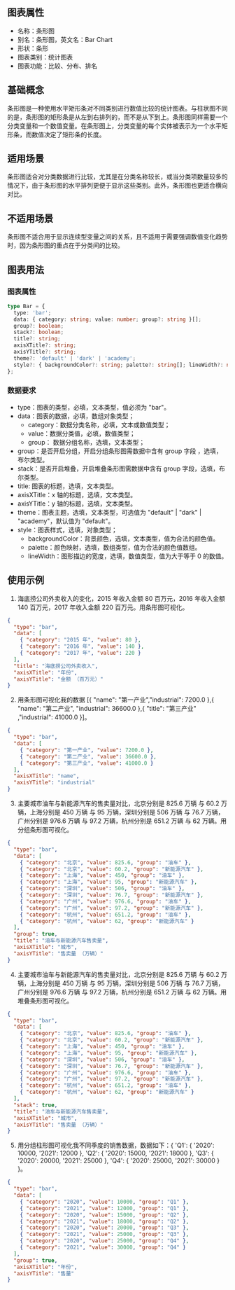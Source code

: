 ## 图表属性

- 名称：条形图
- 别名：条形图，英文名：Bar Chart
- 形状：条形
- 图表类别：统计图表
- 图表功能：比较、分布、排名

## 基础概念

条形图是一种使用水平矩形条对不同类别进行数值比较的统计图表。与柱状图不同的是，条形图的矩形条是从左到右排列的，而不是从下到上。条形图同样需要一个分类变量和一个数值变量。在条形图上，分类变量的每个实体被表示为一个水平矩形条，而数值决定了矩形条的长度。

## 适用场景

条形图适合对分类数据进行比较，尤其是在分类名称较长，或当分类项数量较多的情况下，由于条形图的水平排列更便于显示这些类别。此外，条形图也更适合横向对比。

## 不适用场景

条形图不适合用于显示连续型变量之间的关系，且不适用于需要强调数值变化趋势时，因为条形图的重点在于分类间的比较。

## 图表用法

### 图表属性

```typescript
type Bar = {
  type: 'bar';
  data: { category: string; value: number; group?: string }[];
  group?: boolean;
  stack?: boolean;
  title?: string;
  axisXTitle?: string;
  axisYTitle?: string;
  theme?: 'default' | 'dark' | 'academy';
  style?: { backgroundColor?: string; palette?: string[]; lineWidth?: number };
};
```

### 数据要求

- type：图表的类型，必填，文本类型，值必须为 "bar"。
- data：图表的数据，必填，数组对象类型；
  - category：数据分类名称，必填，文本或数值类型；
  - value：数据分类值，必填，数值类型；
  - group： 数据分组名称，选填，文本类型；
- group：是否开启分组，开启分组条形图需数据中含有 group 字段 ，选填，布尔类型。
- stack：是否开启堆叠，开启堆叠条形图需数据中含有 group 字段，选填，布尔类型。
- title: 图表的标题，选填，文本类型。
- axisXTitle：x 轴的标题，选填，文本类型。
- axisYTitle：y 轴的标题，选填，文本类型。
- theme：图表主题，选填，文本类型，可选值为 "default" | "dark" | "academy"，默认值为 "default"。
- style：图表样式，选填，对象类型；
  - backgroundColor：背景颜色，选填，文本类型，值为合法的颜色值。
  - palette：颜色映射，选填，数组类型，值为合法的颜色值数组。
  - lineWidth：图形描边的宽度，选填，数值类型，值为大于等于 0 的数值。

## 使用示例

1. 海底捞公司外卖收入的变化，2015 年收入金额 80 百万元，2016 年收入金额 140 百万元，2017 年收入金额 220 百万元。用条形图可视化。

```json
{
  "type": "bar",
  "data": [
    { "category": "2015 年", "value": 80 },
    { "category": "2016 年", "value": 140 },
    { "category": "2017 年", "value": 220 }
  ],
  "title": "海底捞公司外卖收入",
  "axisXTitle": "年份",
  "axisYTitle": "金额 （百万元）"
}
```

2. 用条形图可视化我的数据 [{ "name": "第一产业","industrial": 7200.0 },{ "name": "第二产业", "industrial": 36600.0 },{ "title": "第三产业" ,"industrial": 41000.0 }]。

```json
{
  "type": "bar",
  "data": [
    { "category": "第一产业", "value": 7200.0 },
    { "category": "第二产业", "value": 36600.0 },
    { "category": "第三产业", "value": 41000.0 }
  ],
  "axisXTitle": "name",
  "axisYTitle": "industrial"
}
```

3. 主要城市油车与新能源汽车的售卖量对比，北京分别是 825.6 万辆 与 60.2 万辆，上海分别是 450 万辆 与 95 万辆，深圳分别是 506 万辆 与 76.7 万辆，广州分别是 976.6 万辆 与 97.2 万辆，杭州分别是 651.2 万辆 与 62 万辆。用分组条形图可视化。

```json
{
  "type": "bar",
  "data": [
    { "category": "北京", "value": 825.6, "group": "油车" },
    { "category": "北京", "value": 60.2, "group": "新能源汽车" },
    { "category": "上海", "value": 450, "group": "油车" },
    { "category": "上海", "value": 95, "group": "新能源汽车" },
    { "category": "深圳", "value": 506, "group": "油车" },
    { "category": "深圳", "value": 76.7, "group": "新能源汽车" },
    { "category": "广州", "value": 976.6, "group": "油车" },
    { "category": "广州", "value": 97.2, "group": "新能源汽车" },
    { "category": "杭州", "value": 651.2, "group": "油车" },
    { "category": "杭州", "value": 62, "group": "新能源汽车" }
  ],
  "group": true,
  "title": "油车与新能源汽车售卖量",
  "axisXTitle": "城市",
  "axisYTitle": "售卖量 （万辆）"
}
```

4. 主要城市油车与新能源汽车的售卖量对比，北京分别是 825.6 万辆 与 60.2 万辆，上海分别是 450 万辆 与 95 万辆，深圳分别是 506 万辆 与 76.7 万辆，广州分别是 976.6 万辆 与 97.2 万辆，杭州分别是 651.2 万辆 与 62 万辆。用堆叠条形图可视化。

```json
{
  "type": "bar",
  "data": [
    { "category": "北京", "value": 825.6, "group": "油车" },
    { "category": "北京", "value": 60.2, "group": "新能源汽车" },
    { "category": "上海", "value": 450, "group": "油车" },
    { "category": "上海", "value": 95, "group": "新能源汽车" },
    { "category": "深圳", "value": 506, "group": "油车" },
    { "category": "深圳", "value": 76.7, "group": "新能源汽车" },
    { "category": "广州", "value": 976.6, "group": "油车" },
    { "category": "广州", "value": 97.2, "group": "新能源汽车" },
    { "category": "杭州", "value": 651.2, "group": "油车" },
    { "category": "杭州", "value": 62, "group": "新能源汽车" }
  ],
  "stack": true,
  "title": "油车与新能源汽车售卖量",
  "axisXTitle": "城市",
  "axisYTitle": "售卖量 （万辆）"
}
```

5. 用分组柱形图可视化我不同季度的销售数据，数据如下：{ 'Q1': { '2020': 10000, '2021': 12000 }, 'Q2': { '2020': 15000, '2021': 18000 }, 'Q3': { '2020': 20000, '2021': 25000 }, 'Q4': { '2020': 25000, '2021': 30000 } }。

```json
{
  "type": "bar",
  "data": [
    { "category": "2020", "value": 10000, "group": "Q1" },
    { "category": "2021", "value": 12000, "group": "Q1" },
    { "category": "2020", "value": 15000, "group": "Q2" },
    { "category": "2021", "value": 18000, "group": "Q2" },
    { "category": "2020", "value": 20000, "group": "Q3" },
    { "category": "2021", "value": 25000, "group": "Q3" },
    { "category": "2020", "value": 25000, "group": "Q4" },
    { "category": "2021", "value": 30000, "group": "Q4" }
  ],
  "group": true,
  "axisXTitle": "年份",
  "axisYTitle": "售量"
}
```
